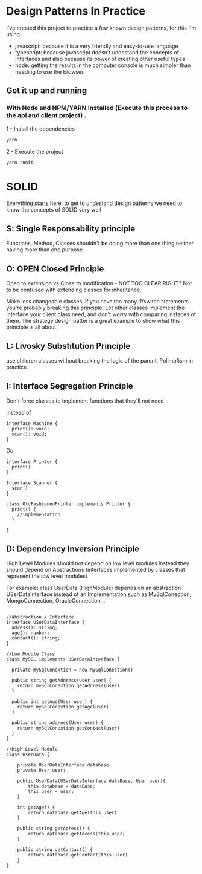 # Design Patterns In Practice
I've created this project to practice a few known design patterns, for this I'm using:
* javascript: because it is a very friendly and easy-to-use language 
* typescript: because javascript doesn't undestand the concepts of interfaces and also because its power of creating other useful types 
* node: getting the results in the computer console is much simpler than needing to use the browser.


## Get it up and running

### With Node and NPM/YARN Installed (Execute this process to the api and client project) .

1 - Install the dependencies

```bash
yarn
```

2 - Execute the project

```bash
yarn runit
```

# SOLID

Everything starts here, to get to undestand design patterns we need to know the concepts of SOLID very well

## S: Single Responsability principle

Functions, Method, Classes shouldn't be doing more than one thing neither having more than one purpose.

## O: OPEN Closed Principle

Open to extension vs Close to modification - NOT TOO CLEAR RIGHT?
Not to be confused with extending classes for inheritance.

Make less changeable classes, if you have too many if/switch statements you're probably
breaking this principle. Let other classes implement the interface your client class need,
and don't worry with comparing instaces of them. The strategy design patter is a great example
to show what this principle is all about.


## L: Livosky Substitution Principle

use children classes without breaking the logic of the parent, Polimofism in practice.

## I: Interface Segregation Principle

Don't force classes to implement functions that they'll not need

instead of
```
interface Machine {
  print(): void;
  scan(): void;
}
```

Do

```
interface Printer {
  print()
}

Interface Scanner {
  scan()
}

class OldFashionedPrinter implements Printer {
  print() {
    //implementation
  }

}

```

## D: Dependency Inversion Principle


High Level Modules should not depend on low level modules instead
they should depend on Abstractions (interfaces implemented by classes that represent the low level modules)

For example:
class UserData (HighModule) depends on an abstraction
USerDataInterface instead of an Implementation such as MySqlConection, MongoConnection, OracleConnection...


```

//Abstraction / Interface
interface USerDataInterface {
  adress(): string;
  age(): number;
  contact(): string;
}

//Low Module Class
class MySQL implements USerDataInterface {

  private mySqlConextion = new MySqlConection()

  public string getAddress(User user) {
    return mySqlConextion.getAddress(user)
  }

  public int getAge(User user) {
    return mySqlConextion.getAge(user)
  }

  public string address(User user) {
    return mySqlConextion.getContact(user)
  }
}

//High Level Module
class UserData {

    private UserDataInterface database;
    private User user;

    public UserData(USerDataInterface dataBase, User user){
    	this.database = dataBase;
    	this.user = user;
    }
    
    int getAge() {
    	return database.getAge(this.user)
    }
    
    public string getAdress() {
    	return database.getAdress(this.user)
    }
    
    public string getContact() {
    	return database.getContact(this.user)
    }
}

```

